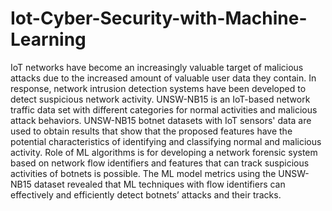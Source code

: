 # Iot-Cyber-Security-with-Machine-Learning
IoT networks have become an increasingly valuable target of malicious attacks due to the increased amount of valuable user data they contain. In response, network intrusion detection systems have been developed to detect suspicious network activity. UNSW-NB15 is an IoT-based network traffic data set with different categories for normal activities and malicious attack behaviors. UNSW-NB15 botnet datasets with IoT sensors' data are used to obtain results that show that the proposed features have the potential characteristics of identifying and classifying normal and malicious activity. Role of ML algorithms is for developing a network forensic system based on network flow identifiers and features that can track suspicious activities of botnets is possible. The ML model metrics using the UNSW-NB15 dataset revealed that ML techniques with flow identifiers can effectively and efficiently detect botnets’ attacks and their tracks.
